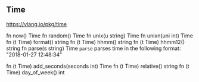 
## Time


https://vlang.io/pkg/time


fn now() Time
fn random() Time
fn unix(u string) Time
fn unixn(uni int) Time
fn (t Time) format() string
fn (t Time) hhmm() string
fn (t Time) hhmm12() string
fn parse(s string) Time
`parse` parses time in the following format: "2018-01-27 12:48:34"

fn (t Time) add_seconds(seconds int) Time
fn (t Time) relative() string
fn (t Time) day_of_week() int